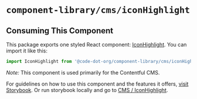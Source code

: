 # `component-library/cms/iconHighlight`

## Consuming This Component

This package exports one styled React component: [IconHighlight](IconHighlight.tsx).
You can import it like this:

```javascript
import IconHighlight from '@code-dot-org/component-library/cms/iconHighlight';
```

_Note:_ This component is used primarily for the Contentful CMS.

For guidelines on how to use this component and the features it
offers, [visit Storybook](https://code-dot-org.github.io/code-dot-org/component-library-storybook/?path=/docs/cms-icon-highlight--docs).
Or run storybook locally and go
to [CMS / IconHighlight](http://localhost:6006/?path=/docs/cms-icon-highlight--docs).
